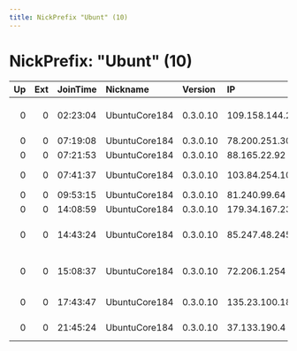 ```yaml
---
title: NickPrefix "Ubunt" (10)
---
```


# NickPrefix: "Ubunt" (10)

|   Up |   Ext | JoinTime   | Nickname      | Version   | IP              | AS                                       | CC   |   ORp |   Dirp | OS    | Contact   |   eFamMembers |
|-----:|------:|:-----------|:--------------|:----------|:----------------|:-----------------------------------------|:-----|------:|-------:|:------|:----------|--------------:|
|    0 |     0 | 02:23:04   | UbuntuCore184 | 0.3.0.10  | 109.158.144.237 | British Telecommunications PLC           | gb   | 43945 |      0 | Linux | None      |             1 |
|    0 |     0 | 07:19:08   | UbuntuCore184 | 0.3.0.10  | 78.200.251.30   | Free SAS                                 | fr   | 46767 |      0 | Linux | None      |             1 |
|    0 |     0 | 07:21:53   | UbuntuCore184 | 0.3.0.10  | 88.165.22.92    | Free SAS                                 | fr   | 40272 |      0 | Linux | None      |             1 |
|    0 |     0 | 07:41:37   | UbuntuCore184 | 0.3.0.10  | 103.84.254.104  | Abdur Rahim Bishas t/a FAST NET          | bd   | 37547 |      0 | Linux | None      |             1 |
|    0 |     0 | 09:53:15   | UbuntuCore184 | 0.3.0.10  | 81.240.99.64    | Proximus NV                              | be   | 41283 |      0 | Linux | None      |             1 |
|    0 |     0 | 14:08:59   | UbuntuCore184 | 0.3.0.10  | 179.34.167.234  | Tim Celular S.A.                         | br   | 39313 |      0 | Linux | None      |             1 |
|    0 |     0 | 14:43:24   | UbuntuCore184 | 0.3.0.10  | 85.247.48.245   | Servicos De Comunicacoes E Multimedia S. | pt   | 44441 |      0 | Linux | None      |             1 |
|    0 |     0 | 15:08:37   | UbuntuCore184 | 0.3.0.10  | 72.206.1.254    | Cox Communications Inc.                  | us   | 38961 |      0 | Linux | None      |             1 |
|    0 |     0 | 17:43:47   | UbuntuCore184 | 0.3.0.10  | 135.23.100.184  | TekSavvy Solutions, Inc.                 | ca   | 45525 |      0 | Linux | None      |             1 |
|    0 |     0 | 21:45:24   | UbuntuCore184 | 0.3.0.10  | 37.133.190.4    | Orange Espagne S.A.U.                    | es   | 37961 |      0 | Linux | None      |             1 |
